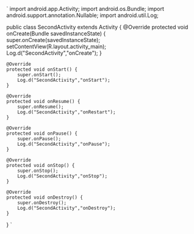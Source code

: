 `
import android.app.Activity;
import android.os.Bundle;
import android.support.annotation.Nullable;
import android.util.Log;

public class SecondActivity extends Activity {
    @Override
    protected void onCreate(Bundle savedInstanceState) {
        super.onCreate(savedInstanceState);
        setContentView(R.layout.activity_main);
        Log.d("SecondActivity","onCreate");
    }

    @Override
    protected void onStart() {
        super.onStart();
        Log.d("SecondActivity","onStart");
    }

    @Override
    protected void onResume() {
        super.onResume();
        Log.d("SecondActivity","onRestart");
    }

    @Override
    protected void onPause() {
        super.onPause();
        Log.d("SecondActivity","onPause");
    }

    @Override
    protected void onStop() {
        super.onStop();
        Log.d("SecondActivity","onStop");
    }

    @Override
    protected void onDestroy() {
        super.onDestroy();
        Log.d("SecondActivity","onDestroy");
    }
}
`
